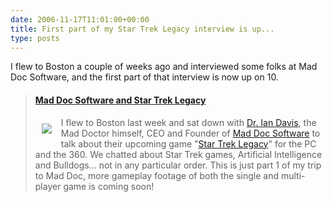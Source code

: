 ```yaml
---
date: 2006-11-17T11:01:00+00:00
title: First part of my Star Trek Legacy interview is up...
type: posts
---
```

I flew to Boston a couple of weeks ago and interviewed some folks at Mad Doc Software, and the first part of that interview is now up on 10.

> #### [Mad Doc Software and Star Trek Legacy](http://on10.net/Blogs/duncan/mad-doc-software-and-star-trek-legacy/)
>
> <img style="margin: 10px 15px 15px 10px" src="http://on10.net/link/afa60c96-dc3f-47ad-a3a3-a3d2b11ea9ef/" align="left" border="0" />I flew to Boston last week and sat down with [Dr. Ian Davis](http://www.maddocsoftware.com/about_team_bio.htm), the Mad Doctor himself, CEO and Founder of [Mad Doc Software](http://www.maddocsoftware.com/) to talk about their upcoming game "[Star Trek Legacy](http://www.maddocsoftware.com/games_st_legacy.htm)" for the PC and the 360. We chatted about Star Trek games, Artificial Intelligence and Bulldogs... not in any particular order. This is just part 1 of my trip to Mad Doc, more gameplay footage of both the single and multi-player game is coming soon!<img height="1" alt="" src="http://on10.net/Blogs/duncan/mad-doc-software-and-star-trek-legacy/aggbug.aspx" width="1" />

